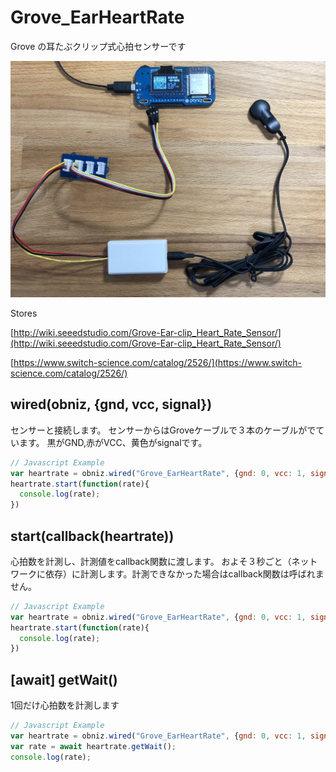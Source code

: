 # Grove_EarHeartRate
Grove の耳たぶクリップ式心拍センサーです

![](./heartrate.jpg)

Stores

[http://wiki.seeedstudio.com/Grove-Ear-clip_Heart_Rate_Sensor/](http://wiki.seeedstudio.com/Grove-Ear-clip_Heart_Rate_Sensor/)

[https://www.switch-science.com/catalog/2526/](https://www.switch-science.com/catalog/2526/)


## wired(obniz, {gnd, vcc, signal})
センサーと接続します。
センサーからはGroveケーブルで３本のケーブルがでています。
黒がGND,赤がVCC、黄色がsignalです。

```javascript
// Javascript Example
var heartrate = obniz.wired("Grove_EarHeartRate", {gnd: 0, vcc: 1, signal: 2});
heartrate.start(function(rate){
  console.log(rate);
})
```

## start(callback(heartrate))
心拍数を計測し、計測値をcallback関数に渡します。
およそ３秒ごと（ネットワークに依存）に計測します。計測できなかった場合はcallback関数は呼ばれません。
```javascript
// Javascript Example
var heartrate = obniz.wired("Grove_EarHeartRate", {gnd: 0, vcc: 1, signal: 2});
heartrate.start(function(rate){
  console.log(rate);
})
```


## [await] getWait()
1回だけ心拍数を計測します

```javascript
// Javascript Example
var heartrate = obniz.wired("Grove_EarHeartRate", {gnd: 0, vcc: 1, signal: 2});
var rate = await heartrate.getWait();
console.log(rate);
```